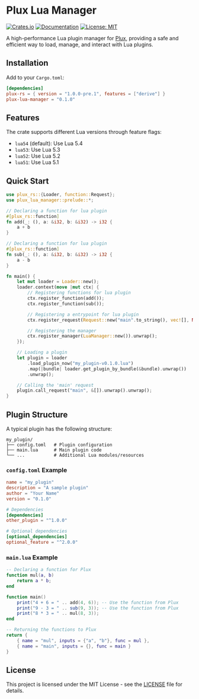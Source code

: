 # Plux Lua Manager

[![Crates.io](https://img.shields.io/crates/v/plux-lua-manager)](https://crates.io/crates/plux-lua-manager)
[![Documentation](https://docs.rs/plux-lua-manager/badge.svg)](https://docs.rs/plux-lua-manager)
[![License: MIT](https://img.shields.io/badge/License-MIT-yellow.svg)](https://opensource.org/licenses/MIT)

A high-performance Lua plugin manager for [Plux](https://crates.io/crates/plux-rs), providing a safe and efficient way to load, manage, and interact with Lua plugins.

## Installation

Add to your `Cargo.toml`:

```toml
[dependencies]
plux-rs = { version = "1.0.0-pre.1", features = ["derive"] }
plux-lua-manager = "0.1.0"
```

## Features

The crate supports different Lua versions through feature flags:

- `lua54` (default): Use Lua 5.4
- `lua53`: Use Lua 5.3
- `lua52`: Use Lua 5.2
- `lua51`: Use Lua 5.1

## Quick Start

```rust
use plux_rs::{Loader, function::Request};
use plux_lua_manager::prelude::*;

// Declaring a function for lua plugin
#[plux_rs::function]
fn add(_: (), a: &i32, b: &i32) -> i32 {
    a + b
}

// Declaring a function for lua plugin
#[plux_rs::function]
fn sub(_: (), a: &i32, b: &i32) -> i32 {
    a - b
}

fn main() {
    let mut loader = Loader::new();
    loader.context(move |mut ctx| {
        // Registering functions for lua plugin
        ctx.register_function(add());
        ctx.register_function(sub());

        // Registering a entrypoint for lua plugin
        ctx.register_request(Request::new("main".to_string(), vec![], None));

        // Registering the manager
        ctx.register_manager(LuaManager::new()).unwrap();
    });

    // Loading a plugin
    let plugin = loader
        .load_plugin_now("my_plugin-v0.1.0.lua")
        .map(|bundle| loader.get_plugin_by_bundle(&bundle).unwrap())
        .unwrap();

    // Calling the 'main' request
    plugin.call_request("main", &[]).unwrap().unwrap();
}
```

## Plugin Structure

A typical plugin has the following structure:

```
my_plugin/
├── config.toml   # Plugin configuration
├── main.lua      # Main plugin code
└── ...           # Additional Lua modules/resources
```

### `config.toml` Example

```toml
name = "my_plugin"
description = "A sample plugin"
author = "Your Name"
version = "0.1.0"

# Dependencies
[dependencies]
other_plugin = "^1.0.0"

# Optional dependencies
[optional_dependencies]
optional_feature = "^2.0.0"
```

### `main.lua` Example

```lua
-- Declaring a function for Plux
function mul(a, b)
	return a * b;
end

function main()
	print("4 + 6 = " .. add(4, 6)); -- Use the function from Plux
	print("9 - 3 = " .. sub(9, 3)); -- Use the function from Plux
	print("8 * 3 = " .. mul(8, 3));
end

-- Returning the functions to Plux
return {
	{ name = "mul", inputs = {"a", "b"}, func = mul },
	{ name = "main", inputs = {}, func = main }
}
```

## License

This project is licensed under the MIT License - see the [LICENSE](LICENSE) file for details.
